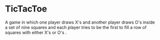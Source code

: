 # TicTacToe
 A game in which one player draws X's and another player draws O's inside a set of nine squares and each player tries to be the first to fill a row of squares with either X's or O's .
